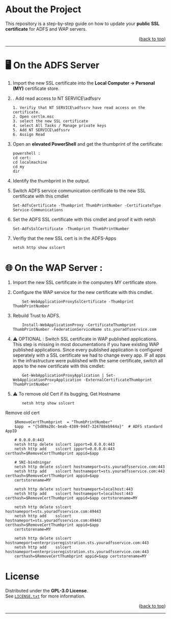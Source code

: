 <!-- ABOUT THE PROJECT -->
# About the Project

This repository is a step-by-step guide on how to update your **public SSL certificate** for ADFS and WAP servers.

<p align="right">(<a href="#readme-top">back to top</a>)</p>

---



# 🖥️ On the ADFS Server

1. Import the new SSL certificate into the **Local Computer → Personal (MY)** certificate store.
2. . Add read access to NT SERVICE\adfssrv
    ```
    1. Verifiy that NT SERVICE\adfssrv have read access on the certificate. 
	2. Open certlm.msc
	3. select the new SSL certificate
	4. select All Tasks / Manage private keys
	5. Add NT SERVICE\adfssrv
    6. Assign Read
    ```   


3. Open an **elevated PowerShell** and get the thumbprint of the certificate:
   ```
   powershell : 
   cd cert:
   cd localmachine
   cd my
   dir
   ```
4. Identify the thumbprint in the output.

5. Switch ADFS service communication certificate to the new SSL certificate with this cmdlet
   ```
   Set-AdfsCertificate -Thumbprint ThumbPrintNumber -CertificateType Service-Communications
   ```
6. Set the ADFS SSL certificate with this cmdlet and proof it with netsh
    ```
    Set-AdfsSslCertificate -Thumbprint ThumbPrintNumber 
    ```
7. Verifiy that the new SSL cert is in the ADFS-Apps
    ```
    netsh http show sslcert
    ```
 
	
# 🌐 On the WAP Server :

1. Import the new SSL certificate in the computers MY certificate store.

2. Configure the WAP service for the new certificate with this cmdlet. 
    ```
		Set-WebApplicationProxySslCertificate -Thumbprint ThumbPrintNumber
	```
3. Rebuild Trust to ADFS.
    ```
		Install-WebApplicationProxy -CertificateThumbprint ThumbPrintNumber -FederationServiceName sts.youradfsservice.com
	```
4. ⚠️ OPTIONAL : Switch SSL certificate in WAP published applications.
   This step is missing in most documentations if you have existing WAP published applications.
   Since every published application is configured seperately with a SSL certificate we had to change every app.
   IF all apps in the infrastructure were published with the same certificate, switch all apps to the new certificate with this
   cmdlet: 
    ```
		Get-WebApplicationProxyApplication | Set-WebApplicationProxyApplication -ExternalCertificateThumbprint ThumbPrintNumber
	```


5. ⚠️ To remove old Cert if its bugging, 
Get Hostname

    ```
		netsh http show sslcert
    ```
    
Remove old cert	
    
		
		$RemoveCertThumbprint  = "ThumbPrintNumber"
        $app  = "{5d89a20c-beab-4389-9447-324788eb944a}"  # ADFS standard AppID

        # 0.0.0.0:443
        netsh http delete sslcert ipport=0.0.0.0:443
        netsh http add    sslcert ipport=0.0.0.0:443 certhash=$RemoveCertThumbprint appid=$app

        # SNI-bindningar
        netsh http delete sslcert hostnameport=sts.youradfsservice.com:443
        netsh http add    sslcert hostnameport=sts.youradfsservice.com:443 certhash=$RemoveCertThumbprint appid=$app
		certstorename=MY

        netsh http delete sslcert hostnameport=localhost:443
        netsh http add    sslcert hostnameport=localhost:443 certhash=$RemoveCertThumbprint appid=$app certstorename=MY

        netsh http delete sslcert hostnameport=sts.youradfsservice.com:49443
        netsh http add    sslcert hostnameport=sts.youradfsservice.com:49443 certhash=$RemoveCertThumbprint appid=$app
		certstorename=MY

        netsh http delete sslcert hostnameport=enterpriseregistration.sts.youradfsservice.com:443
        netsh http add    sslcert hostnameport=enterpriseregistration.sts.youradfsservice.com:443
		certhash=$RemoveCertThumbprint appid=$app certstorename=MY

	

<!-- LICENSE -->
# License

Distributed under the **GPL-3.0 License**.  
See [`LICENSE.txt`](./LICENSE.txt) for more information.

<p align="right">(<a href="#readme-top">back to top</a>)</p>

---






